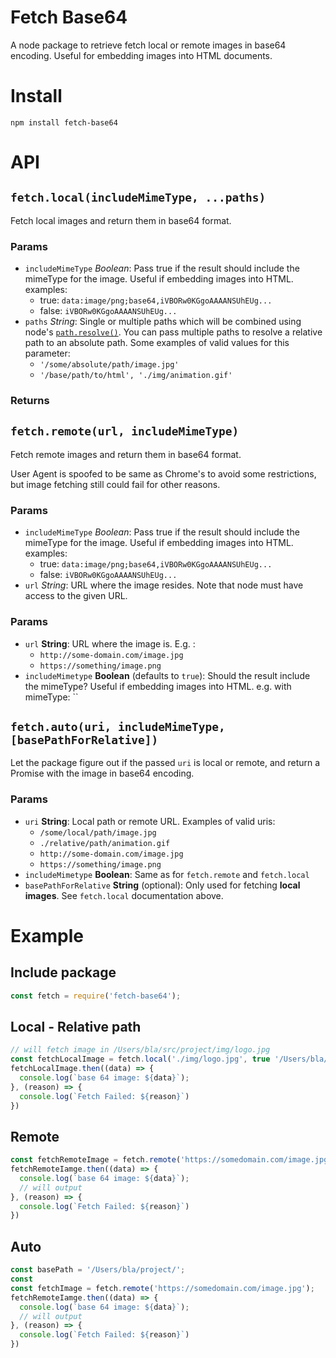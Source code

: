 # Fetch Base64
A node package to retrieve fetch local or remote images in base64 encoding. Useful for embedding images into HTML documents.

# Install

`npm install fetch-base64`

# API

## `fetch.local(includeMimeType, ...paths)`

Fetch local images and return them in base64 format.

### Params 

- `includeMimeType` *Boolean*: Pass true if the result should include the mimeType for the image. Useful if embedding images into HTML. examples:
  - true: `data:image/png;base64,iVBORw0KGgoAAAANSUhEUg...`
  - false: `iVBORw0KGgoAAAANSUhEUg...`
- `paths` *String*: Single or multiple paths which will be combined using node's [`path.resolve()`](https://nodejs.org/docs/latest/api/path.html#path_path_resolve_from_to). You can pass multiple paths to resolve a relative path to an absolute path. Some examples of valid values for this parameter:
  - `'/some/absolute/path/image.jpg'`
  - `'/base/path/to/html', './img/animation.gif'`

### Returns



## `fetch.remote(url, includeMimeType)`

Fetch remote images and return them in base64 format.

User Agent is spoofed to be same as Chrome's to avoid some restrictions, but image fetching still could fail for other reasons.

### Params

- `includeMimeType` *Boolean*: Pass true if the result should include the mimeType for the image. Useful if embedding images into HTML. examples:
  - true: `data:image/png;base64,iVBORw0KGgoAAAANSUhEUg...`
  - false: `iVBORw0KGgoAAAANSUhEUg...`
- `url` *String*: URL where the image resides. Note that node must have access to the given URL.

### Params

- `url` **String**: URL where the image is. E.g. :
  - `http://some-domain.com/image.jpg`
  - `https://something/image.png`
- `includeMimetype` **Boolean** (defaults to `true`): Should the result include the mimeType? Useful if embedding images into HTML. e.g. with mimeType: ``


## `fetch.auto(uri, includeMimeType, [basePathForRelative])`

Let the package figure out if the passed `uri` is local or remote, and return a Promise with the image in base64 encoding.

### Params

- `uri` **String**: Local path or remote URL. Examples of valid uris:
  - `/some/local/path/image.jpg`
  - `./relative/path/animation.gif`
  - `http://some-domain.com/image.jpg`
  - `https://something/image.png`
- `includeMimetype` **Boolean**: Same as for `fetch.remote` and `fetch.local`
- `basePathForRelative` **String** (optional): Only used for fetching **local images**. See `fetch.local` documentation above.

# Example

## Include package

```js
const fetch = require('fetch-base64');
```

## Local - Relative path


```js
// will fetch image in /Users/bla/src/project/img/logo.jpg
const fetchLocalImage = fetch.local('./img/logo.jpg', true '/Users/bla/src/project');
fetchLocalImage.then((data) => {
  console.log(`base 64 image: ${data}`);
}, (reason) => {
  console.log(`Fetch Failed: ${reason}`)
})
```

## Remote

```js
const fetchRemoteImage = fetch.remote('https://somedomain.com/image.jpg');
fetchRemoteIamge.then((data) => {
  console.log(`base 64 image: ${data}`);
  // will output
}, (reason) => {
  console.log(`Fetch Failed: ${reason}`)
})
```

## Auto

```js
const basePath = '/Users/bla/project/';
const
const fetchImage = fetch.remote('https://somedomain.com/image.jpg');
fetchRemoteIamge.then((data) => {
  console.log(`base 64 image: ${data}`);
  // will output
}, (reason) => {
  console.log(`Fetch Failed: ${reason}`)
})
```
